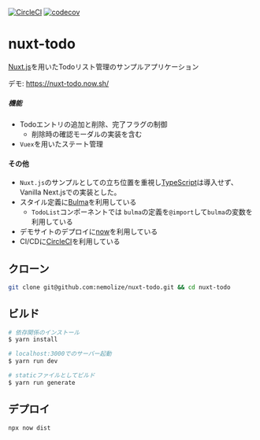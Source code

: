 [![CircleCI](https://circleci.com/gh/nemolize/nuxt-todo/tree/master.svg?style=svg)](https://circleci.com/gh/nemolize/nuxt-todo/tree/master)
[![codecov](https://codecov.io/gh/nemolize/nuxt-todo/branch/master/graph/badge.svg)](https://codecov.io/gh/nemolize/nuxt-todo)

# nuxt-todo

[Nuxt.js](https://nuxtjs.org)を用いたTodoリスト管理のサンプルアプリケーション

デモ: https://nuxt-todo.now.sh/

##### 機能
* Todoエントリの追加と削除、完了フラグの制御
  * 削除時の確認モーダルの実装を含む
* `Vuex`を用いたステート管理

#### その他
* `Nuxt.js`のサンプルとしての立ち位置を重視し[TypeScript](https://www.typescriptlang.org/)は導入せず、Vanilla Next.jsでの実装とした。
* スタイル定義に[Bulma](http://bulma.io)を利用している
  * `TodoList`コンポーネントでは `bulma`の定義を`@import`して`bulma`の変数を利用している
* デモサイトのデプロイに[now](https://zeit.co/now)を利用している
* CI/CDに[CircleCI](https://circleci.com)を利用している

## クローン

```bash
git clone git@github.com:nemolize/nuxt-todo.git && cd nuxt-todo
```

## ビルド

```bash
# 依存関係のインストール
$ yarn install

# localhost:3000でのサーバー起動
$ yarn run dev

# staticファイルとしてビルド
$ yarn run generate
```

## デプロイ
```bash
npx now dist
```
